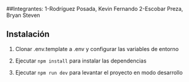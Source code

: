 ##Integrantes:
1-Rodríguez Posada, Kevin Fernando 
2-Escobar Preza, Bryan Steven

## Instalación

1. Clonar .env.template a .env y configurar las variables de entorno
2. Ejecutar `npm install` para instalar las dependencias

4. Ejecutar `npm run dev` para levantar el proyecto en modo desarrollo

